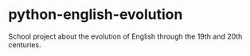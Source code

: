 # python-english-evolution
School project about the evolution of English through the 19th and 20th centuries.
